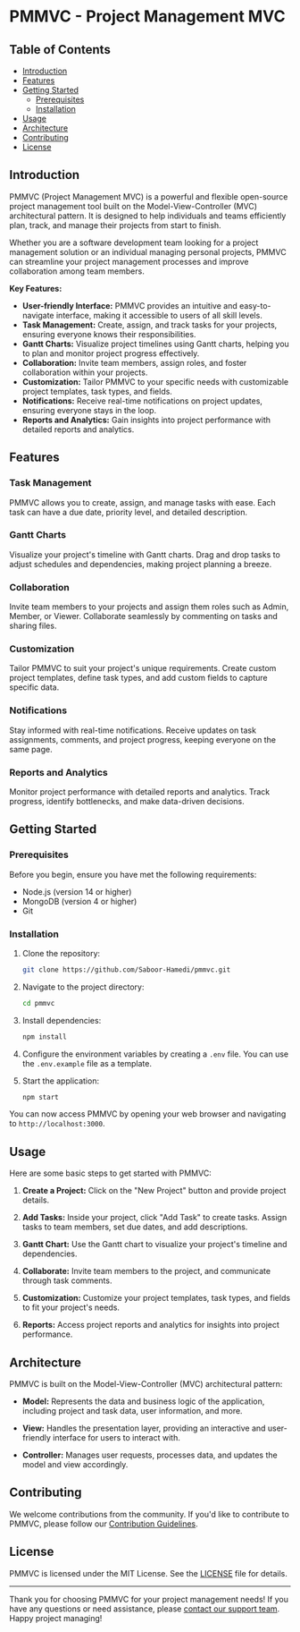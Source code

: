 # PMMVC - Project Management MVC

## Table of Contents

- [Introduction](#introduction)
- [Features](#features)
- [Getting Started](#getting-started)
  - [Prerequisites](#prerequisites)
  - [Installation](#installation)
- [Usage](#usage)
- [Architecture](#architecture)
- [Contributing](#contributing)
- [License](#license)

## Introduction

PMMVC (Project Management MVC) is a powerful and flexible open-source project management tool built on the Model-View-Controller (MVC) architectural pattern. It is designed to help individuals and teams efficiently plan, track, and manage their projects from start to finish.

Whether you are a software development team looking for a project management solution or an individual managing personal projects, PMMVC can streamline your project management processes and improve collaboration among team members.

**Key Features:**

- **User-friendly Interface:** PMMVC provides an intuitive and easy-to-navigate interface, making it accessible to users of all skill levels.
- **Task Management:** Create, assign, and track tasks for your projects, ensuring everyone knows their responsibilities.
- **Gantt Charts:** Visualize project timelines using Gantt charts, helping you to plan and monitor project progress effectively.
- **Collaboration:** Invite team members, assign roles, and foster collaboration within your projects.
- **Customization:** Tailor PMMVC to your specific needs with customizable project templates, task types, and fields.
- **Notifications:** Receive real-time notifications on project updates, ensuring everyone stays in the loop.
- **Reports and Analytics:** Gain insights into project performance with detailed reports and analytics.

## Features

### Task Management

PMMVC allows you to create, assign, and manage tasks with ease. Each task can have a due date, priority level, and detailed description.

### Gantt Charts

Visualize your project's timeline with Gantt charts. Drag and drop tasks to adjust schedules and dependencies, making project planning a breeze.

### Collaboration

Invite team members to your projects and assign them roles such as Admin, Member, or Viewer. Collaborate seamlessly by commenting on tasks and sharing files.

### Customization

Tailor PMMVC to suit your project's unique requirements. Create custom project templates, define task types, and add custom fields to capture specific data.

### Notifications

Stay informed with real-time notifications. Receive updates on task assignments, comments, and project progress, keeping everyone on the same page.

### Reports and Analytics

Monitor project performance with detailed reports and analytics. Track progress, identify bottlenecks, and make data-driven decisions.

## Getting Started

### Prerequisites

Before you begin, ensure you have met the following requirements:

- Node.js (version 14 or higher)
- MongoDB (version 4 or higher)
- Git

### Installation

1. Clone the repository:

   ```bash
   git clone https://github.com/Saboor-Hamedi/pmmvc.git
   ```

2. Navigate to the project directory:

   ```bash
   cd pmmvc
   ```

3. Install dependencies:

   ```bash
   npm install
   ```

4. Configure the environment variables by creating a `.env` file. You can use the `.env.example` file as a template.

5. Start the application:

   ```bash
   npm start
   ```

You can now access PMMVC by opening your web browser and navigating to `http://localhost:3000`.

## Usage

Here are some basic steps to get started with PMMVC:

1. **Create a Project:** Click on the "New Project" button and provide project details.

2. **Add Tasks:** Inside your project, click "Add Task" to create tasks. Assign tasks to team members, set due dates, and add descriptions.

3. **Gantt Chart:** Use the Gantt chart to visualize your project's timeline and dependencies.

4. **Collaborate:** Invite team members to the project, and communicate through task comments.

5. **Customization:** Customize your project templates, task types, and fields to fit your project's needs.

6. **Reports:** Access project reports and analytics for insights into project performance.

## Architecture

PMMVC is built on the Model-View-Controller (MVC) architectural pattern:

- **Model:** Represents the data and business logic of the application, including project and task data, user information, and more.

- **View:** Handles the presentation layer, providing an interactive and user-friendly interface for users to interact with.

- **Controller:** Manages user requests, processes data, and updates the model and view accordingly.

## Contributing

We welcome contributions from the community. If you'd like to contribute to PMMVC, please follow our [Contribution Guidelines](CONTRIBUTING.md).

## License

PMMVC is licensed under the MIT License. See the [LICENSE](LICENSE) file for details.

---

Thank you for choosing PMMVC for your project management needs! If you have any questions or need assistance, please [contact our support team](notyet:support@gmail.com). Happy project managing!
